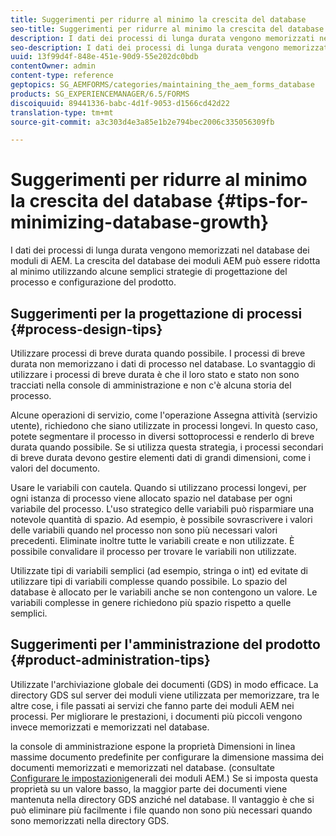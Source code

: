 ```yaml
---
title: Suggerimenti per ridurre al minimo la crescita del database
seo-title: Suggerimenti per ridurre al minimo la crescita del database
description: I dati dei processi di lunga durata vengono memorizzati nel database dei moduli di AEM. La crescita del database dei moduli AEM può essere ridotta al minimo utilizzando alcune semplici strategie di progettazione del processo e configurazione del prodotto.
seo-description: I dati dei processi di lunga durata vengono memorizzati nel database dei moduli di AEM. La crescita del database dei moduli AEM può essere ridotta al minimo utilizzando alcune semplici strategie di progettazione del processo e configurazione del prodotto.
uuid: 13f99d4f-848e-451e-90d9-55e202dc0bdb
contentOwner: admin
content-type: reference
geptopics: SG_AEMFORMS/categories/maintaining_the_aem_forms_database
products: SG_EXPERIENCEMANAGER/6.5/FORMS
discoiquuid: 89441336-babc-4d1f-9053-d1566cd42d22
translation-type: tm+mt
source-git-commit: a3c303d4e3a85e1b2e794bec2006c335056309fb

---
```



# Suggerimenti per ridurre al minimo la crescita del database {#tips-for-minimizing-database-growth}

I dati dei processi di lunga durata vengono memorizzati nel database dei moduli di AEM. La crescita del database dei moduli AEM può essere ridotta al minimo utilizzando alcune semplici strategie di progettazione del processo e configurazione del prodotto.

## Suggerimenti per la progettazione di processi {#process-design-tips}

Utilizzare processi di breve durata quando possibile. I processi di breve durata non memorizzano i dati di processo nel database. Lo svantaggio di utilizzare i processi di breve durata è che il loro stato e stato non sono tracciati nella console di amministrazione e non c&#39;è alcuna storia del processo.

Alcune operazioni di servizio, come l&#39;operazione Assegna attività (servizio utente), richiedono che siano utilizzate in processi longevi. In questo caso, potete segmentare il processo in diversi sottoprocessi e renderlo di breve durata quando possibile. Se si utilizza questa strategia, i processi secondari di breve durata devono gestire elementi dati di grandi dimensioni, come i valori del documento.

Usare le variabili con cautela. Quando si utilizzano processi longevi, per ogni istanza di processo viene allocato spazio nel database per ogni variabile del processo. L&#39;uso strategico delle variabili può risparmiare una notevole quantità di spazio. Ad esempio, è possibile sovrascrivere i valori delle variabili quando nel processo non sono più necessari valori precedenti. Eliminate inoltre tutte le variabili create e non utilizzate. È possibile convalidare il processo per trovare le variabili non utilizzate.

Utilizzate tipi di variabili semplici (ad esempio, stringa o int) ed evitate di utilizzare tipi di variabili complesse quando possibile. Lo spazio del database è allocato per le variabili anche se non contengono un valore. Le variabili complesse in genere richiedono più spazio rispetto a quelle semplici.

## Suggerimenti per l&#39;amministrazione del prodotto {#product-administration-tips}

Utilizzate l&#39;archiviazione globale dei documenti (GDS) in modo efficace. La directory GDS sul server dei moduli viene utilizzata per memorizzare, tra le altre cose, i file passati ai servizi che fanno parte dei moduli AEM nei processi. Per migliorare le prestazioni, i documenti più piccoli vengono invece memorizzati e memorizzati nel database.

la console di amministrazione espone la proprietà Dimensioni in linea massime documento predefinite per configurare la dimensione massima dei documenti memorizzati e memorizzati nel database. (consultate [Configurare le impostazioni](/help/forms/using/admin-help/configure-general-aem-forms-settings.md#configure-general-aem-forms-settings)generali dei moduli AEM.) Se si imposta questa proprietà su un valore basso, la maggior parte dei documenti viene mantenuta nella directory GDS anziché nel database. Il vantaggio è che si può eliminare più facilmente i file quando non sono più necessari quando sono memorizzati nella directory GDS.
